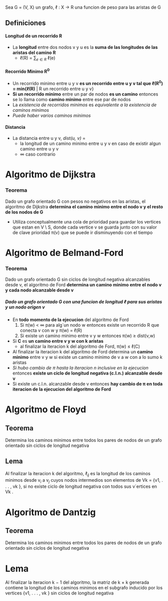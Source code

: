 Sea G = (V, X) un grafo, ℓ : X -> R una funcion de peso para las aristas de G
## Definiciones
#### Longitud de un recorrido R
- La **longitud** entre dos nodos v y u es la **suma de las longitudes de las aristas del camino R**
	- ℓ(R) = $\sum_{e \in R}$ ℓ(e)
#### Recorrido Minimo R$^0$
- Un recorrido minimo entre u y v **es un recorrido entre u y v tal que ℓ(R$^0$) = min$\{$ℓ(R)** | R un recorrido entre u y v$\}$ 
- **Si un recorrido minimo** entre un par de nodos **es un camino** entonces se lo llama como **camino minimo** entre ese par de nodos
- La _existencia de recorridos minimos_ es _equivalente a la existencia de caminos minimos_
- _Puede haber varios caminos minimos_
#### Distancia
- La distancia entre u y v, _dist(u, v)_ =
	- la longitud de un camino minimo entre u y v en caso de existir algun camino entre u y v
	- $\infty$ caso contrario  
# Algoritmo de Dijkstra
### Teorema
Dado un grafo orientado G con pesos no negativos en las aristas, el algoritmo de Dijkstra **determina el camino minimo entre el nodo v y el resto de los nodos de G**

- Utiliza conceptualmente una cola de prioridad para guardar los vertices que estan en V \ S, donde cada vertice v se guarda junto con su valor de clave prioridad π(v) que se puede ir disminuyendo con el tiempo
# Algoritmo de Belmand-Ford
### Teorema
Dado un grafo orientado G sin ciclos de longitud negativa alcanzables desde v, el algoritmo de Ford **determina un camino minimo entre el nodo v y cada nodo alcanzable desde v**
##### Dado un grafo orientado G con una funcion de longitud ℓ para sus aristas y un nodo origen v
- En **todo momento de la ejecucion** del algoritmo de Ford
	1. Si π(w) < ∞ para alg´un nodo w entonces existe un recorrido R que conecta v con w y π(w) = ℓ(R)
	2. Si existe un camino minimo entre v y w entonces π(w) $\geq$ dist(v,w)
- Si **C** es **un camino entre v y w con k aristas**
	- al finalizar la iteracion k del algoritmo de Ford, 
	  π(w) ≤ ℓ(C)
- Al finalizar la iteracion k del algoritmo de Ford determina un **camino minimo** entre v y w si existe un camino minimo de v a w con a lo sumo k aristas
- _Si hubo cambio de π hasta la iteracion n inclusive en la ejecucion_ entonces **existe un ciclo de longitud negativa (c.l.n.) alcanzable desde v**
- Si existe un c.l.n. alcanzable desde v entonces **hay cambio de π en toda iteracion de la ejecucion del algoritmo de Ford**

# Algoritmo de Floyd
## Teorema
Determina los caminos minimos entre todos los pares de nodos de un grafo orientado sin ciclos de longitud negativa

## Lema
Al finalizar la iteracion k del algoritmo, ℓ$_{ij}$ es la longitud de los caminos minimos desde v$_i$ a v$_j$ cuyos nodos intermedios son elementos de Vk = {v1, . . . , vk }, si no existe ciclo de longitud negativa con todos sus v´ertices en Vk .


# Algoritmo de Dantzig
## Teorema
Determina los caminos minimos entre todos los pares de nodos de un grafo orientado sin ciclos de longitud negativa

# Lema
Al finalizar la iteracion k − 1 del algoritmo, la matriz de k × k generada contiene la longitud de los caminos minimos en el subgrafo inducido por los vertices {v1, . . . , vk } sin ciclos de longitud negativa
